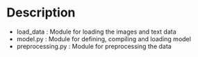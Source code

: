 <h1>Description</h1>

<ul>
	<li>load_data : Module for loading the images and text data</li>
	<li>model.py : Module for defining, compiling and loading model</li>
	<li>preprocessing.py : Module for preprocessing the data</li>
</ul>